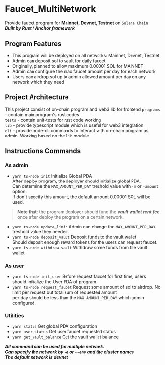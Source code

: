 # Faucet_MultiNetwork
Provide faucet program for **Mainnet, Devnet, Testnet** on `Solana Chain` \
***Built by Rust / Anchor framework***

## Program Features
- This program will be deployed on all networks: Mainnet, Devnet, Testnet
- Admin can deposit sol to vault for daily faucet
- Originally, planned to allow maximum 0.00001 SOL for MAINNET
- Admin can configure the max faucet amount per day for each network
- Users can airdrop sol up to admin allowed amount per day on any network which they need

## Project Architecture
This project consist of on-chain program and web3 lib for frontend
`programs` - contain main program's rust codes \
`tests` - contain unit-tests for rust code working \
`lib` - provide typescript module which is useful for web3 integration \
`cli` - provide node-cli commands to interact with on-chain program as admin. Working based on the `lib` module

## Instructions Commands
### As admin
- `yarn ts-node init`
Initialize Global PDA \
After deploy program, the deployer should initialize global PDA. \
Can determine the `MAX_AMOUNT_PER_DAY` treshold value with `-m` or `-amount` option. \
If don't specify this amount, the default amount 0.00001 SOL will be used.
> **Note that**: the program deployer should fund the ***vault wallet rent fee*** once after deploy the program 
on a certain network.
- `yarn ts-node update_limit`
Admin can change the `MAX_AMOUNT_PER_DAY` treshold value they needed.
- `yarn ts-node deposit_vault`
Deposit funds to the vault wallet \
Should deposit enough reward tokens for the users can request faucet.
- `yarn ts-node withdraw_vault`
Withdraw some funds from the vault wallet

### As user
- `yarn ts-node init_user`
Before request faucet for first time, users should initialize the User PDA of program
- `yarn ts-node request_faucet`
Request some amount of sol to airdrop. No limit per request but total sum of requested amount \
per day should be less than the `MAX_AMOUNT_PER_DAY` which admin configured.

### Utilities
- `yarn status`
Get global PDA configuration
- `yarn user_status`
Get user faucet requested status
- `yarn get_vault_balance`
Get the vault wallet balance

***All command can be used for multiple network. \
Can specify the network by `-e` or `--env` and the cluster names \
The default network is devnet***
